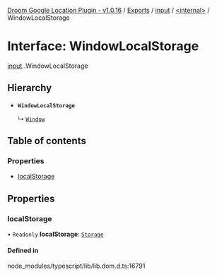 [Droom Google Location Plugin - v1.0.16](../README.md) / [Exports](../modules.md) / [input](../modules/input.md) / [<internal\>](../modules/input._internal_.md) / WindowLocalStorage

# Interface: WindowLocalStorage

[input](../modules/input.md).[<internal>](../modules/input._internal_.md).WindowLocalStorage

## Hierarchy

- **`WindowLocalStorage`**

  ↳ [`Window`](input._internal_.Window.md)

## Table of contents

### Properties

- [localStorage](input._internal_.WindowLocalStorage.md#localstorage)

## Properties

### localStorage

• `Readonly` **localStorage**: [`Storage`](../modules/input._internal_.md#storage)

#### Defined in

node_modules/typescript/lib/lib.dom.d.ts:16791
